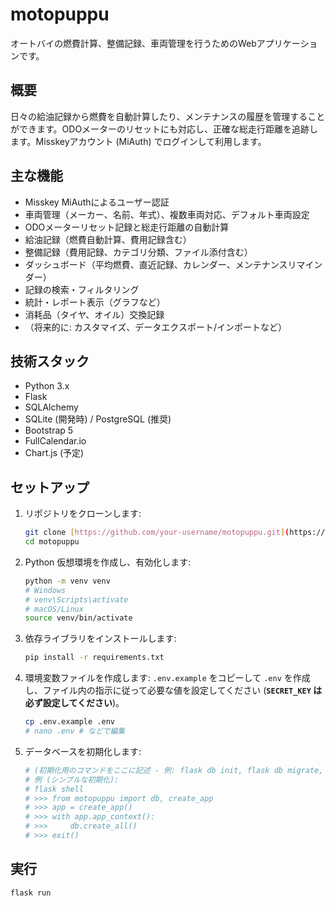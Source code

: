 # motopuppu

オートバイの燃費計算、整備記録、車両管理を行うためのWebアプリケーションです。

## 概要

日々の給油記録から燃費を自動計算したり、メンテナンスの履歴を管理することができます。ODOメーターのリセットにも対応し、正確な総走行距離を追跡します。Misskeyアカウント (MiAuth) でログインして利用します。

## 主な機能

* Misskey MiAuthによるユーザー認証
* 車両管理（メーカー、名前、年式）、複数車両対応、デフォルト車両設定
* ODOメーターリセット記録と総走行距離の自動計算
* 給油記録（燃費自動計算、費用記録含む）
* 整備記録（費用記録、カテゴリ分類、ファイル添付含む）
* ダッシュボード（平均燃費、直近記録、カレンダー、メンテナンスリマインダー）
* 記録の検索・フィルタリング
* 統計・レポート表示（グラフなど）
* 消耗品（タイヤ、オイル）交換記録
* （将来的に: カスタマイズ、データエクスポート/インポートなど）

## 技術スタック

* Python 3.x
* Flask
* SQLAlchemy
* SQLite (開発時) / PostgreSQL (推奨)
* Bootstrap 5
* FullCalendar.io
* Chart.js (予定)

## セットアップ

1.  リポジトリをクローンします:
    ```bash
    git clone [https://github.com/your-username/motopuppu.git](https://github.com/your-username/motopuppu.git)
    cd motopuppu
    ```
2.  Python 仮想環境を作成し、有効化します:
    ```bash
    python -m venv venv
    # Windows
    # venv\Scripts\activate
    # macOS/Linux
    source venv/bin/activate
    ```
3.  依存ライブラリをインストールします:
    ```bash
    pip install -r requirements.txt
    ```
4.  環境変数ファイルを作成します:
    `.env.example` をコピーして `.env` を作成し、ファイル内の指示に従って必要な値を設定してください (**`SECRET_KEY` は必ず設定してください**)。
    ```bash
    cp .env.example .env
    # nano .env # などで編集
    ```
5.  データベースを初期化します:
    ```bash
    # (初期化用のコマンドをここに記述 - 例: flask db init, flask db migrate, flask db upgrade またはカスタムコマンド)
    # 例 (シンプルな初期化):
    # flask shell
    # >>> from motopuppu import db, create_app
    # >>> app = create_app()
    # >>> with app.app_context():
    # >>>     db.create_all()
    # >>> exit()
    ```

## 実行

```bash
flask run
